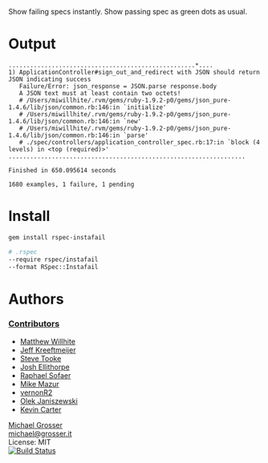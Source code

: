 Show failing specs instantly. Show passing spec as green dots as usual.

Output
======

```
....................................................*....
1) ApplicationController#sign_out_and_redirect with JSON should return JSON indicating success
   Failure/Error: json_response = JSON.parse response.body
   A JSON text must at least contain two octets!
   # /Users/miwillhite/.rvm/gems/ruby-1.9.2-p0/gems/json_pure-1.4.6/lib/json/common.rb:146:in `initialize'
   # /Users/miwillhite/.rvm/gems/ruby-1.9.2-p0/gems/json_pure-1.4.6/lib/json/common.rb:146:in `new'
   # /Users/miwillhite/.rvm/gems/ruby-1.9.2-p0/gems/json_pure-1.4.6/lib/json/common.rb:146:in `parse'
   # ./spec/controllers/application_controller_spec.rb:17:in `block (4 levels) in <top (required)>'
..................................................................

Finished in 650.095614 seconds

1680 examples, 1 failure, 1 pending
```



Install
=======

```Bash
gem install rspec-instafail

# .rspec
--require rspec/instafail
--format RSpec::Instafail
```

Authors
=======

### [Contributors](http://github.com/grosser/rspec-instafail/contributors)
 - [Matthew Willhite](http://github.com/miwillhite)
 - [Jeff Kreeftmeijer](http://jeffkreeftmeijer.com)
 - [Steve Tooke](http://tooky.github.com)
 - [Josh Ellithorpe](https://github.com/zquestz)
 - [Raphael Sofaer](https://github.com/rsofaer)
 - [Mike Mazur](https://github.com/mikem)
 - [vernonR2](https://github.com/vernonR2)
 - [Olek Janiszewski](https://github.com/exviva)
 - [Kevin Carter](https://github.com/DexterTheDragon)

[Michael Grosser](http://grosser.it)<br/>
michael@grosser.it<br/>
License: MIT<br/>
[![Build Status](https://travis-ci.org/grosser/rspec-instafail.png)](https://travis-ci.org/grosser/rspec-instafail)

